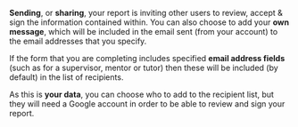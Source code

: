 __Sending__, or __sharing__, your report is inviting other users to review, accept & sign the information contained within. You can also choose to add your __own message__, which will be included in the email sent (from your account) to the email addresses that you specify.

If the form that you are completing includes specified __email address fields__ (such as for a supervisor, mentor or tutor) then these will be included (by default) in the list of recipients.

As this is __your data__, you can choose who to add to the recipient list, but they will need a Google account in order to be able to review and sign your report.